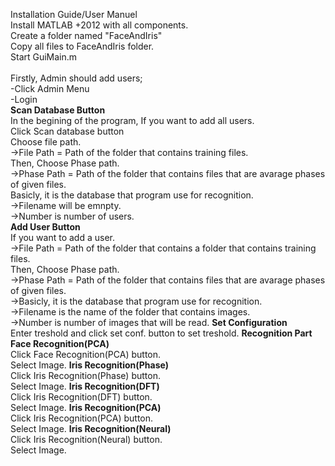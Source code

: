 Installation Guide/User Manuel
<br>Install MATLAB +2012 with all components.
<br>Create a folder named "FaceAndIris"
<br>Copy all files to FaceAndIris folder.
<br>Start GuiMain.m
<br>
<br>Firstly, Admin should add users;
<br>-Click Admin Menu
<br>-Login
<br>**Scan Database Button**
<br>In the begining of the program, If you want to add all users.
<br>Click Scan database button
<br>Choose file path.
<br>->File Path = Path of the folder that contains training files.
<br>Then, Choose Phase path.
<br>->Phase Path = Path of the folder that contains files that are avarage phases of given files.
<br>Basicly, it is the database that program use for recognition.
<br>->Filename will be emnpty.
<br>->Number is number of users.
<br>**Add User Button**
<br>If you want to add a user.
<br>->File Path = Path of the folder that contains a folder that contains training files.
<br>Then, Choose Phase path.
<br>->Phase Path = Path of the folder that contains files that are avarage phases of given files.
<br>->Basicly, it is the database that program use for recognition.
<br>->Filename is the name of the folder that contains images.
<br>->Number is number of images that will be read.
**Set Configuration** 
<br>Enter treshold and click set conf. button to set treshold.
**Recognition Part**
**Face Recognition(PCA)**
<br>Click Face Recognition(PCA) button.
<br>Select Image.
**Iris Recognition(Phase)**
<br>Click Iris Recognition(Phase) button.
<br>Select Image.
**Iris Recognition(DFT)**
<br>Click Iris Recognition(DFT) button.
<br>Select Image.
**Iris Recognition(PCA)**
<br>Click Iris Recognition(PCA) button.
<br>Select Image.
**Iris Recognition(Neural)**
<br>Click Iris Recognition(Neural) button.
<br>Select Image.
